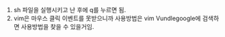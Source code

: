 1. sh 파일을 실행시키고 난 후에 q를 누르면 됨.
2. vim은 마우스 클릭 이벤트를 못받으니까 사용방법은 vim Vundlegoogle에 검색하면 사용방법을 찾을 수 있을거임.
